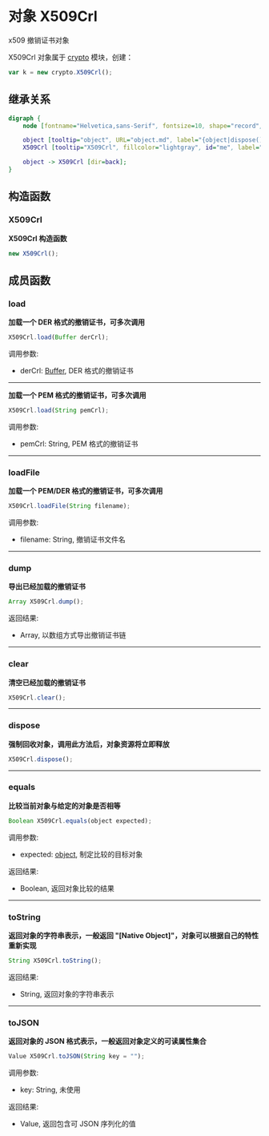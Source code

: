 # 对象 X509Crl
x509 撤销证书对象

X509Crl 对象属于 [crypto](../../module/ifs/crypto.md) 模块，创建：

```JavaScript
var k = new crypto.X509Crl();
```

## 继承关系
```dot
digraph {
    node [fontname="Helvetica,sans-Serif", fontsize=10, shape="record", style="filled", fillcolor="white"];

    object [tooltip="object", URL="object.md", label="{object|dispose()\lequals()\ltoString()\ltoJSON()\l}"];
    X509Crl [tooltip="X509Crl", fillcolor="lightgray", id="me", label="{X509Crl|new X509Crl()\l|load()\lloadFile()\ldump()\lclear()\l}"];

    object -> X509Crl [dir=back];
}
```

## 构造函数
        
### X509Crl
**X509Crl 构造函数**

```JavaScript
new X509Crl();
```

## 成员函数
        
### load
**加载一个 DER 格式的撤销证书，可多次调用**

```JavaScript
X509Crl.load(Buffer derCrl);
```

调用参数:
* derCrl: [Buffer](Buffer.md), DER 格式的撤销证书

--------------------------
**加载一个 PEM 格式的撤销证书，可多次调用**

```JavaScript
X509Crl.load(String pemCrl);
```

调用参数:
* pemCrl: String, PEM 格式的撤销证书

--------------------------
### loadFile
**加载一个 PEM/DER 格式的撤销证书，可多次调用**

```JavaScript
X509Crl.loadFile(String filename);
```

调用参数:
* filename: String, 撤销证书文件名

--------------------------
### dump
**导出已经加载的撤销证书**

```JavaScript
Array X509Crl.dump();
```

返回结果:
* Array, 以数组方式导出撤销证书链

--------------------------
### clear
**清空已经加载的撤销证书**

```JavaScript
X509Crl.clear();
```

--------------------------
### dispose
**强制回收对象，调用此方法后，对象资源将立即释放**

```JavaScript
X509Crl.dispose();
```

--------------------------
### equals
**比较当前对象与给定的对象是否相等**

```JavaScript
Boolean X509Crl.equals(object expected);
```

调用参数:
* expected: [object](object.md), 制定比较的目标对象

返回结果:
* Boolean, 返回对象比较的结果

--------------------------
### toString
**返回对象的字符串表示，一般返回 "[Native Object]"，对象可以根据自己的特性重新实现**

```JavaScript
String X509Crl.toString();
```

返回结果:
* String, 返回对象的字符串表示

--------------------------
### toJSON
**返回对象的 JSON 格式表示，一般返回对象定义的可读属性集合**

```JavaScript
Value X509Crl.toJSON(String key = "");
```

调用参数:
* key: String, 未使用

返回结果:
* Value, 返回包含可 JSON 序列化的值

